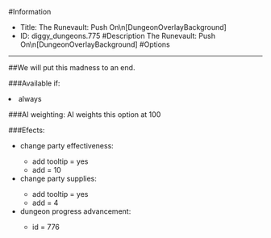 #Information
 - Title: The Runevault: Push On\n[DungeonOverlayBackground]
 - ID: diggy_dungeons.775
#Description
The Runevault: Push On\n[DungeonOverlayBackground]
#Options

___
##We will put this madness to an end.

###Available if:
<li>always</li>

###AI weighting:
AI weights this option at 100


###Efects:<ul><li>change party effectiveness:</li><ul><li>add tooltip = yes</li><li>add = 10</li></ul><li>change party supplies:</li><ul><li>add tooltip = yes</li><li>add = 4</li></ul><li>dungeon progress advancement:</li><ul><li>id = 776</li></ul></ul>
